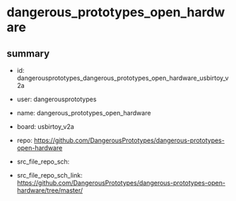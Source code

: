 # dangerous_prototypes_open_hardware
 
## summary 
* id: dangerousprototypes_dangerous_prototypes_open_hardware_usbirtoy_v2a
* user: dangerousprototypes
* name: dangerous_prototypes_open_hardware
* board: usbirtoy_v2a
* repo: https://github.com/DangerousPrototypes/dangerous-prototypes-open-hardware



* src_file_repo_sch: 
* src_file_repo_sch_link: https://github.com/DangerousPrototypes/dangerous-prototypes-open-hardware/tree/master/






